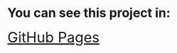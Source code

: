 <div style="display: flex; flex-direction: column; color=cadetblue">
    <h1>You can see this project in:</h1>
        <div>
         <a style="font-size: 2rem" href='https://f41k0m3r.github.io/porsche-landing/'>GitHub Pages</a>
        </div>
</div>
